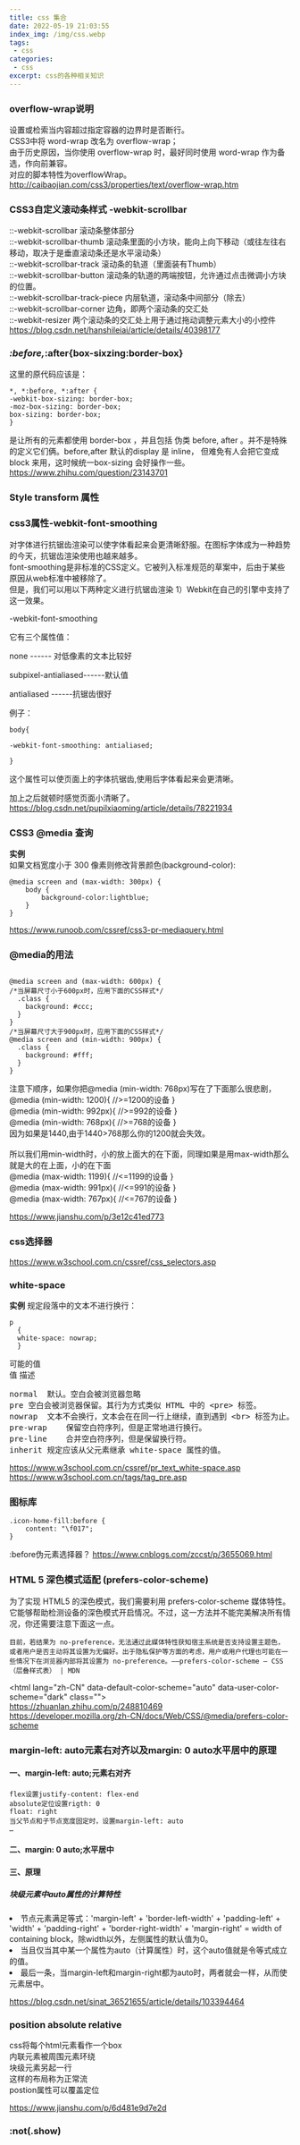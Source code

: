 ```yaml
---
title: css 集合
date: 2022-05-19 21:03:55
index_img: /img/css.webp
tags: 
 - css
categories:
 - css
excerpt: css的各种相关知识
---
```

### overflow-wrap说明
设置或检索当内容超过指定容器的边界时是否断行。\
CSS3中将 word-wrap 改名为 overflow-wrap；\
由于历史原因，当你使用 overflow-wrap 时，最好同时使用 word-wrap 作为备选，作向前兼容。\
对应的脚本特性为overflowWrap。\
http://caibaojian.com/css3/properties/text/overflow-wrap.htm

### CSS3自定义滚动条样式 -webkit-scrollbar
::-webkit-scrollbar 滚动条整体部分\
::-webkit-scrollbar-thumb  滚动条里面的小方块，能向上向下移动（或往左往右移动，取决于是垂直滚动条还是水平滚动条）\
::-webkit-scrollbar-track  滚动条的轨道（里面装有Thumb）\
::-webkit-scrollbar-button 滚动条的轨道的两端按钮，允许通过点击微调小方块的位置。\
::-webkit-scrollbar-track-piece 内层轨道，滚动条中间部分（除去）\
::-webkit-scrollbar-corner 边角，即两个滚动条的交汇处\
::-webkit-resizer 两个滚动条的交汇处上用于通过拖动调整元素大小的小控件\
https://blog.csdn.net/hanshileiai/article/details/40398177

### *:before,*:after{box-sixzing:border-box}

这里的原代码应该是：
```
*, *:before, *:after {
-webkit-box-sizing: border-box;
-moz-box-sizing: border-box;
box-sizing: border-box;
}
```
是让所有的元素都使用 border-box ，并且包括 伪类 before, after 。并不是特殊的定义它们俩。before,after 默认的display 是 inline， 但难免有人会把它变成 block 来用，这时候统一box-sizing 会好操作一些。
https://www.zhihu.com/question/23143701

### Style transform 属性

### css3属性-webkit-font-smoothing
对字体进行抗锯齿渲染可以使字体看起来会更清晰舒服。在图标字体成为一种趋势的今天，抗锯齿渲染使用也越来越多。
\
font-smoothing是非标准的CSS定义。它被列入标准规范的草案中，后由于某些原因从web标准中被移除了。
\
但是，我们可以用以下两种定义进行抗锯齿渲染
1）Webkit在自己的引擎中支持了这一效果。

-webkit-font-smoothing

它有三个属性值：

none ------ 对低像素的文本比较好

subpixel-antialiased------默认值

antialiased ------抗锯齿很好 

<strsong>例子：</strsong>
```
body{
 
-webkit-font-smoothing: antialiased;
 
}
```
这个属性可以使页面上的字体抗锯齿,使用后字体看起来会更清晰。

加上之后就顿时感觉页面小清晰了。
https://blog.csdn.net/pupilxiaoming/article/details/78221934

### CSS3 @media 查询
<strong>实例</strong>\
如果文档宽度小于 300 像素则修改背景颜色(background-color):
```
@media screen and (max-width: 300px) {
    body {
        background-color:lightblue;
    }
}
```
https://www.runoob.com/cssref/css3-pr-mediaquery.html

### @media的用法
```

@media screen and (max-width: 600px) { 
/*当屏幕尺寸小于600px时，应用下面的CSS样式*/
  .class {
    background: #ccc;
  }
}
/*当屏幕尺寸大于900px时，应用下面的CSS样式*/
@media screen and (min-width: 900px) {
  .class {
    background: #fff;
  }
}
```
注意下顺序，如果你把@media (min-width: 768px)写在了下面那么很悲剧，\
@media (min-width: 1200){ //>=1200的设备 }\
@media (min-width: 992px){ //>=992的设备 }\
@media (min-width: 768px){ //>=768的设备 }\
因为如果是1440,由于1440>768那么你的1200就会失效。\
\
所以我们用min-width时，小的放上面大的在下面，同理如果是用max-width那么就是大的在上面，小的在下面\
@media (max-width: 1199){ //<=1199的设备 }\
@media (max-width: 991px){ //<=991的设备 }\
@media (max-width: 767px){ //<=767的设备 }

https://www.jianshu.com/p/3e12c41ed773

### css选择器
https://www.w3school.com.cn/cssref/css_selectors.asp

### white-space
<strong>实例</strong>
规定段落中的文本不进行换行：
```
p
  {
  white-space: nowrap;
  }
```
可能的值\
值	描述
<pre>
normal	默认。空白会被浏览器忽略
pre	空白会被浏览器保留。其行为方式类似 HTML 中的 &lt;pre&gt; 标签。
nowrap	文本不会换行，文本会在在同一行上继续，直到遇到 &lt;br&gt; 标签为止。
pre-wrap	保留空白符序列，但是正常地进行换行。
pre-line	合并空白符序列，但是保留换行符。
inherit	规定应该从父元素继承 white-space 属性的值。
</pre>
https://www.w3school.com.cn/cssref/pr_text_white-space.asp
https://www.w3school.com.cn/tags/tag_pre.asp

### 图标库
```
.icon-home-fill:before {
    content: "\f017";
}
```
:before伪元素选择器？
https://www.cnblogs.com/zccst/p/3655069.html

### HTML 5 深色模式适配 (prefers-color-scheme)
为了实现 HTML5 的深色模式，我们需要利用 prefers-color-scheme 媒体特性。它能够帮助检测设备的深色模式开启情况。不过，这一方法并不能完美解决所有情况，你还需要注意下面这一点。
```
目前，若结果为 no-preference，无法通过此媒体特性获知宿主系统是否支持设置主题色，或者用户是否主动将其设置为无偏好。出于隐私保护等方面的考虑，用户或用户代理也可能在一些情况下在浏览器内部将其设置为 no-preference。——prefers-color-scheme – CSS（层叠样式表） | MDN
```
&lt;html lang="zh-CN" data-default-color-scheme="auto" data-user-color-scheme="dark" class=""&gt;<br/>
https://zhuanlan.zhihu.com/p/248810469 <br/>
https://developer.mozilla.org/zh-CN/docs/Web/CSS/@media/prefers-color-scheme

### margin-left: auto元素右对齐以及margin: 0 auto水平居中的原理
#### 一、margin-left: auto;元素右对齐
```
flex设置justify-content: flex-end
absolute定位设置rigth: 0
float: right
当父节点和子节点宽度固定时，设置margin-left: auto
…
```
#### 二、margin: 0 auto;水平居中

#### 三、原理
##### 块级元素中auto属性的计算特性
<li>节点元素满足等式：'margin-left' + 'border-left-width' + 'padding-left' + 'width' + 'padding-right' + 'border-right-width' + 'margin-right' = width of containing block，除width以外，左侧属性的默认值为0。
<li>当且仅当其中某一个属性为auto（计算属性）时，这个auto值就是令等式成立的值。
<li>最后一条，当margin-left和margin-right都为auto时，两者就会一样，从而使元素居中。

https://blog.csdn.net/sinat_36521655/article/details/103394464

### position absolute relative
css将每个html元素看作一个box<br>
内联元素被周围元素环绕<br>
块级元素另起一行<br>
这样的布局称为正常流<br>
postion属性可以覆盖定位<br>

https://www.jianshu.com/p/6d481e9d7e2d

### :not(.show)